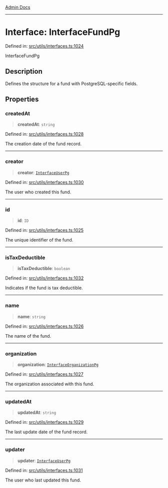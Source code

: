 [Admin Docs](/)

---

# Interface: InterfaceFundPg

Defined in: [src/utils/interfaces.ts:1024](https://github.com/PalisadoesFoundation/talawa-admin/blob/main/src/utils/interfaces.ts#L1024)

InterfaceFundPg

## Description

Defines the structure for a fund with PostgreSQL-specific fields.

## Properties

### createdAt

> **createdAt**: `string`

Defined in: [src/utils/interfaces.ts:1028](https://github.com/PalisadoesFoundation/talawa-admin/blob/main/src/utils/interfaces.ts#L1028)

The creation date of the fund record.

---

### creator

> **creator**: [`InterfaceUserPg`](InterfaceUserPg.md)

Defined in: [src/utils/interfaces.ts:1030](https://github.com/PalisadoesFoundation/talawa-admin/blob/main/src/utils/interfaces.ts#L1030)

The user who created this fund.

---

### id

> **id**: `ID`

Defined in: [src/utils/interfaces.ts:1025](https://github.com/PalisadoesFoundation/talawa-admin/blob/main/src/utils/interfaces.ts#L1025)

The unique identifier of the fund.

---

### isTaxDeductible

> **isTaxDeductible**: `boolean`

Defined in: [src/utils/interfaces.ts:1032](https://github.com/PalisadoesFoundation/talawa-admin/blob/main/src/utils/interfaces.ts#L1032)

Indicates if the fund is tax deductible.

---

### name

> **name**: `string`

Defined in: [src/utils/interfaces.ts:1026](https://github.com/PalisadoesFoundation/talawa-admin/blob/main/src/utils/interfaces.ts#L1026)

The name of the fund.

---

### organization

> **organization**: [`InterfaceOrganizationPg`](InterfaceOrganizationPg.md)

Defined in: [src/utils/interfaces.ts:1027](https://github.com/PalisadoesFoundation/talawa-admin/blob/main/src/utils/interfaces.ts#L1027)

The organization associated with this fund.

---

### updatedAt

> **updatedAt**: `string`

Defined in: [src/utils/interfaces.ts:1029](https://github.com/PalisadoesFoundation/talawa-admin/blob/main/src/utils/interfaces.ts#L1029)

The last update date of the fund record.

---

### updater

> **updater**: [`InterfaceUserPg`](InterfaceUserPg.md)

Defined in: [src/utils/interfaces.ts:1031](https://github.com/PalisadoesFoundation/talawa-admin/blob/main/src/utils/interfaces.ts#L1031)

The user who last updated this fund.
